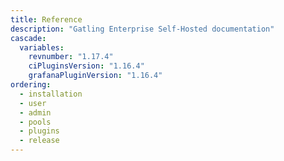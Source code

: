 ```yaml
---
title: Reference
description: "Gatling Enterprise Self-Hosted documentation"
cascade:
  variables:
    revnumber: "1.17.4"
    ciPluginsVersion: "1.16.4"
    grafanaPluginVersion: "1.16.4"
ordering:
  - installation
  - user
  - admin
  - pools
  - plugins
  - release
---
```

